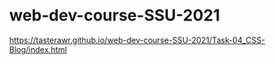 # web-dev-course-SSU-2021
https://tasterawr.github.io/web-dev-course-SSU-2021/Task-04_CSS-Blog/index.html
